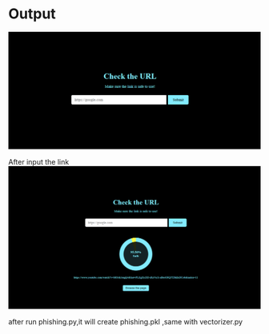 # Output

![image_alt](https://github.com/LCHIN7X/phishing_URL/blob/main/Screenshot%202025-06-29%20185012.png?raw=true)

After input the link
![image_alt](https://github.com/LCHIN7X/phishing_URL/blob/main/Screenshot%202025-06-29%20185029.png?raw=true)


after run phishing.py,it will create phishing.pkl
,same with vectorizer.py

